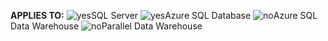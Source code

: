 <Token>**APPLIES TO:** ![yes](media/yes.png)SQL Server ![yes](media/yes.png)Azure SQL Database ![no](media/no.png)Azure SQL Data Warehouse ![no](media/no.png)Parallel Data Warehouse </Token>

